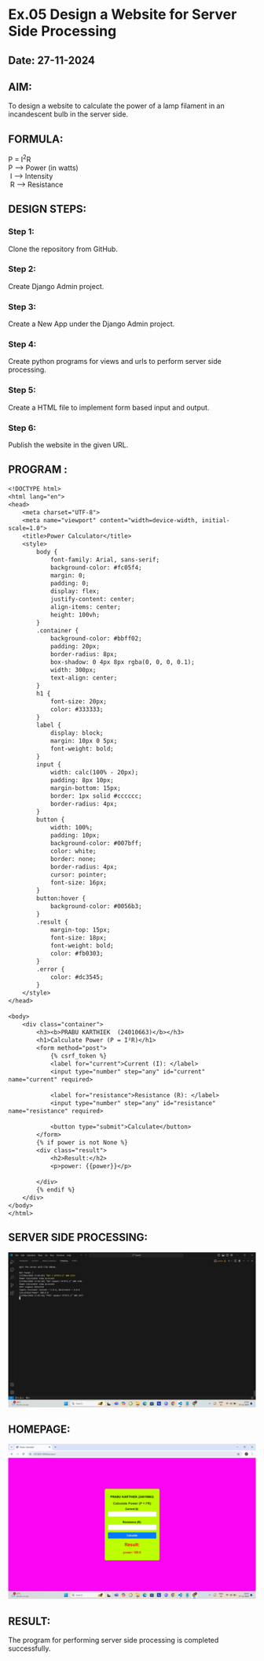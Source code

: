 # Ex.05 Design a Website for Server Side Processing
## Date: 27-11-2024

## AIM:
 To design a website to calculate the power of a lamp filament in an incandescent bulb in the server side. 


## FORMULA:
P = I<sup>2</sup>R
<br> P --> Power (in watts)
<br> I --> Intensity
<br> R --> Resistance

## DESIGN STEPS:

### Step 1:
Clone the repository from GitHub.

### Step 2:
Create Django Admin project.

### Step 3:
Create a New App under the Django Admin project.

### Step 4:
Create python programs for views and urls to perform server side processing.

### Step 5:
Create a HTML file to implement form based input and output.

### Step 6:
Publish the website in the given URL.

## PROGRAM :

```
<!DOCTYPE html>
<html lang="en">
<head>
    <meta charset="UTF-8">
    <meta name="viewport" content="width=device-width, initial-scale=1.0">
    <title>Power Calculator</title>
    <style>
        body {
            font-family: Arial, sans-serif;
            background-color: #fc05f4;
            margin: 0;
            padding: 0;
            display: flex;
            justify-content: center;
            align-items: center;
            height: 100vh;
        }
        .container {
            background-color: #bbff02;
            padding: 20px;
            border-radius: 8px;
            box-shadow: 0 4px 8px rgba(0, 0, 0, 0.1);
            width: 300px;
            text-align: center;
        }
        h1 {
            font-size: 20px;
            color: #333333;
        }
        label {
            display: block;
            margin: 10px 0 5px;
            font-weight: bold;
        }
        input {
            width: calc(100% - 20px);
            padding: 8px 10px;
            margin-bottom: 15px;
            border: 1px solid #cccccc;
            border-radius: 4px;
        }
        button {
            width: 100%;
            padding: 10px;
            background-color: #007bff;
            color: white;
            border: none;
            border-radius: 4px;
            cursor: pointer;
            font-size: 16px;
        }
        button:hover {
            background-color: #0056b3;
        }
        .result {
            margin-top: 15px;
            font-size: 18px;
            font-weight: bold;
            color: #fb0303;
        }
        .error {
            color: #dc3545;
        }
    </style>
</head>

<body>
    <div class="container">
        <h3><b>PRABU KARTHIEK  (24010663)</b></h3>
        <h1>Calculate Power (P = I²R)</h1>
        <form method="post">
            {% csrf_token %}
            <label for="current">Current (I): </label>
            <input type="number" step="any" id="current" name="current" required>

            <label for="resistance">Resistance (R): </label>
            <input type="number" step="any" id="resistance" name="resistance" required>

            <button type="submit">Calculate</button>
        </form>
        {% if power is not None %}
        <div class="result">
            <h2>Result:</h2>
            <p>power: {{power}}</p>
            
        </div>
        {% endif %}
    </div>
</body>
</html>

```


## SERVER SIDE PROCESSING:

![alt text](terminal.png)

## HOMEPAGE:

![alt text](<output screenshot.png>)


## RESULT:
The program for performing server side processing is completed successfully.
